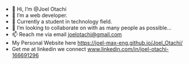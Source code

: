 - 👋 Hi, I’m @Joel Otachi
- 👀 I’m a web developer.
- 🌱 Currently a student in technology field.
- 💞️ I’m looking to collaborate on with as many people as possible...
- 📫 Reach me via email joelotachi@gmail.com
- My Personal Website here https://joel-max-eng.github.io/Joel_Otachi/
- Get me at linkedin we connect www.linkedin.com/in/joel-otachi-166691296

<!---
Joel Otachi is a ✨ special ✨ repository because its `README.md` (this file) appears on your GitHub profile.
You can click the Preview link to take a look at your changes.
--->
